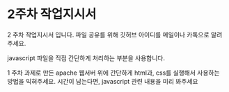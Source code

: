 # 2주차 작업지시서

2 주차 작업지시서 입니다.
파일 공유를 위해 깃허브 아이디를 메일이나 카톡으로 알려주세요. 

javascript 파일을 직접 간단하게 처리하는 부분을 사용합니다. 
   
1 주차 과제로 만든 apache 웹서버 위에 간단하게 html과, css를 실행해서 사용하는 방법을 익혀주세요.
시간이 남는다면, javascript 관련 내용을 미리 봐주세요
